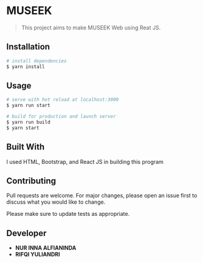 # MUSEEK

> This project aims to make MUSEEK Web using Reat JS.

## Installation

```bash
# install dependencies
$ yarn install
```

## Usage

```bash
# serve with hot reload at localhost:3000
$ yarn run start
```

```bash
# build for production and launch server
$ yarn run build
$ yarn start
```

## Built With

I used HTML, Bootstrap, and React JS in building this program

## Contributing

Pull requests are welcome. For major changes, please open an issue first to discuss what you would like to change.

Please make sure to update tests as appropriate.

## Developer

- **NUR INNA ALFIANINDA**
- **RIFQI YULIANDRI**
